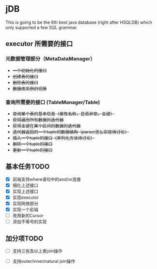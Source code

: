 # jDB
This is going to be the 6th best java database (right after HSQLDB) which only supported a few SQL grammar.

## executor 所需要的接口

### 元数据管理部分（MetaDataManager）

- <s>一个初始化的接口</s>
- <s>创建表的接口</s>
- <s>删除表的接口</s>
- <s>数据库实例的切换</s>

### 查询所需要的接口 (TableManager/Table)

- <s>查询某个表的基本信息（属性名称，是否非空，主键）</s>
- <s>获得遍历所有数据的迭代器</s>
- <s>获得主键在某个区间的数据的迭代器</s>
- <s>迭代器返回的一个tuple的数据结构（parser怎么实现待讨论）</s>
- <s>插入一个tuple的接口（序列化方法待讨论）</s>
- <s>删除一个tuple的接口</s>
- <s>更新一个tuple的接口</s>

## 基本任务TODO

- [x] 前端支持where语句中的and/or连接
- [x] 细化上述接口
- [x] 实现上述接口
- [x] 实现executor
- [x] 实现网络部分
- [x] 实现一个前端
- [ ] 改用新的Cursor
- [ ] 添加不等号的实现

## 加分项TODO

- [ ] 支持三张及以上表join操作
- [ ] 支持outer/inner/natural join操作

